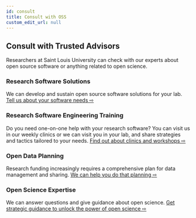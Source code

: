 ```yaml
---
id: consult
title: Consult with OSS
custom_edit_url: null
---
```


## Consult with Trusted Advisors

Researchers at Saint Louis University can check with our experts about open source software or anything related to open science. 

### Research Software Solutions

We can develop and sustain open source software solutions for your lab. [Tell us about your software needs ⇨](./rse)

### Research Software Engineering Training

Do you need one-on-one help with your research software? You can visit us in our weekly clinics or we can visit you in your lab, and share strategies and tactics tailored to your needs. [Find out about clinics and workshops ⇨](./training)

### Open Data Planning

Research funding increasingly requires a comprehensive plan for data management and sharing. [We can help you do that planning ⇨](./data)

### Open Science Expertise

We can answer questions and give guidance about open science. [Get strategic guidance  to unlock the power of open science ⇨](./open_science)
